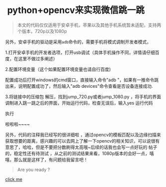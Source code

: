 #  python+opencv来实现微信跳一跳



> 本文的代码仅仅适用于安卓手机，苹果以及其他手机系统暂未适配，支持两个版本，720p以及1080p

另外，安卓手机的驱动是采用`adb`命令的，需要手机将模式调制开发者模式，

1.打开安卓手机的开发者选项，打开usb调试（具体手机操作不同，详情请仔细百度，在这里不做过多阐述）

2.配置环境变量（这个如果配置环境变量也请自行百度)

配置成功后打开windows的cmd窗口，直接输入命令"adb "，如果有一推命令跳出来，说明配置成功了，然后输入"adb devices"命令查看是否设备连接成功.

3.将链接中的压缩包 解压，找到jump_720.py或者jump_1080.py ，将手机的界面调制进入跳一跳之后的界面，开始运行代码，检查无误后，输入yes 运行代码

执行

啦啦啦~~~~

另外，代码的注释我已经写的很详细啦 ，通过opencv的模板匹配以及边缘扫描来获取想要的距离，感兴趣的可以去网上了解一下opencv的相关知识，可以说很有意思了，哈哈，但是不要把分数刷得太高哦~后续的话我也会写一点好玩的 帖子的，稳定性还有待测试 ，从之前的测试结果来看，1080p版本的会好一点，嘻嘻，那么就是这样了，有问题给我留言吧！

> Are you ready ?

  [click me](http://39.106.71.194/index.php/2018/02/05/python-%e5%ae%9e%e7%8e%b0%e5%be%ae%e4%bf%a1jump-and-jump%ef%bc%88%e8%b7%b3%e4%b8%80%e8%b7%b3%ef%bc%89%e5%86%85%e5%ae%b9%e8%af%a6%e7%bb%86/)
  
  
